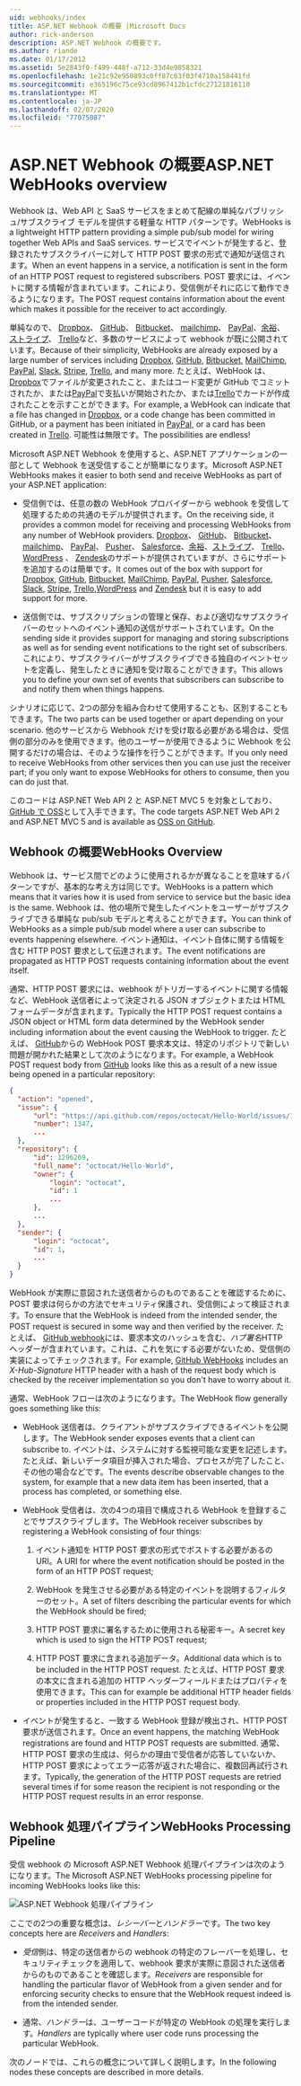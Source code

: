 ```yaml
---
uid: webhooks/index
title: ASP.NET Webhook の概要 |Microsoft Docs
author: rick-anderson
description: ASP.NET Webhook の概要です。
ms.author: riande
ms.date: 01/17/2012
ms.assetid: 5e2843f0-f499-448f-a712-33d4e9858321
ms.openlocfilehash: 1e21c92e950893c0ff87c63f03f4710a158441fd
ms.sourcegitcommit: e365196c75ce93cd8967412b1cfdc27121816110
ms.translationtype: MT
ms.contentlocale: ja-JP
ms.lasthandoff: 02/07/2020
ms.locfileid: "77075087"
---
```

# <a name="aspnet-webhooks-overview"></a><span data-ttu-id="1ad77-103">ASP.NET Webhook の概要</span><span class="sxs-lookup"><span data-stu-id="1ad77-103">ASP.NET WebHooks overview</span></span>

<span data-ttu-id="1ad77-104">Webhook は、Web API と SaaS サービスをまとめて配線の単純なパブリッシュ/サブスクライブ モデルを提供する軽量な HTTP パターンです。</span><span class="sxs-lookup"><span data-stu-id="1ad77-104">WebHooks is a lightweight HTTP pattern providing a simple pub/sub model for wiring together Web APIs and SaaS services.</span></span> <span data-ttu-id="1ad77-105">サービスでイベントが発生すると、登録されたサブスクライバーに対して HTTP POST 要求の形式で通知が送信されます。</span><span class="sxs-lookup"><span data-stu-id="1ad77-105">When an event happens in a service, a notification is sent in the form of an HTTP POST request to registered subscribers.</span></span> <span data-ttu-id="1ad77-106">POST 要求には、イベントに関する情報が含まれています。これにより、受信側がそれに応じて動作できるようになります。</span><span class="sxs-lookup"><span data-stu-id="1ad77-106">The POST request contains information about the event which makes it possible for the receiver to act accordingly.</span></span>

<span data-ttu-id="1ad77-107">単純なので、 [Dropbox](http://dropbox.com/)、 [GitHub](https://www.github.com/)、 [Bitbucket](https://bitbucket.org/)、 [mailchimp](http://www.mailchimp.com/)、 [PayPal](http://www.paypal.com/)、[余裕](http://www.slack.com)、[ストライプ](http://www.stripe.com)、 [Trello](http://www.trello.com/)など、多数のサービスによって webhook が既に公開されています。</span><span class="sxs-lookup"><span data-stu-id="1ad77-107">Because of their simplicity, WebHooks are already exposed by a large number of services including [Dropbox](http://dropbox.com/), [GitHub](https://www.github.com/), [Bitbucket](https://bitbucket.org/), [MailChimp](http://www.mailchimp.com/), [PayPal](http://www.paypal.com/), [Slack](http://www.slack.com), [Stripe](http://www.stripe.com), [Trello](http://www.trello.com/), and many more.</span></span> <span data-ttu-id="1ad77-108">たとえば、WebHook は、 [Dropbox](http://dropbox.com/)でファイルが変更されたこと、またはコード変更が GitHub でコミットされたか、または[PayPal](http://www.paypal.com/)で支払いが開始されたか、または[Trello](http://www.trello.com/)でカードが作成されたことを示すことができます。</span><span class="sxs-lookup"><span data-stu-id="1ad77-108">For example, a WebHook can indicate that a file has changed in [Dropbox](http://dropbox.com/), or a code change has been committed in GitHub, or a payment has been initiated in [PayPal](http://www.paypal.com/), or a card has been created in [Trello](http://www.trello.com/).</span></span> <span data-ttu-id="1ad77-109">可能性は無限です。</span><span class="sxs-lookup"><span data-stu-id="1ad77-109">The possibilities are endless!</span></span>

<span data-ttu-id="1ad77-110">Microsoft ASP.NET Webhook を使用すると、ASP.NET アプリケーションの一部として Webhook を送受信することが簡単になります。</span><span class="sxs-lookup"><span data-stu-id="1ad77-110">Microsoft ASP.NET WebHooks makes it easier to both send and receive WebHooks as part of your ASP.NET application:</span></span>

* <span data-ttu-id="1ad77-111">受信側では、任意の数の WebHook プロバイダーから webhook を受信して処理するための共通のモデルが提供されます。</span><span class="sxs-lookup"><span data-stu-id="1ad77-111">On the receiving side, it provides a common model for receiving and processing WebHooks from any number of WebHook providers.</span></span> <span data-ttu-id="1ad77-112">[Dropbox](http://dropbox.com/)、 [GitHub](https://www.github.com/)、 [Bitbucket](https://bitbucket.org/)、 [mailchimp](http://www.mailchimp.com/)、 [PayPal](http://www.paypal.com/)、 [Pusher](http://www.pusher.com)、 [Salesforce](http://www.salesforce.com)、[余裕](http://www.slack.com)、[ストライプ](http://www.stripe.com)、 [Trello](http://www.trello.com/)、[WordPress](http://www.wordpress.com) 、 [Zendesk](https://www.zendesk.com/)のサポートが提供されていますが、さらにサポートを追加するのは簡単です。</span><span class="sxs-lookup"><span data-stu-id="1ad77-112">It comes out of the box with support for [Dropbox](http://dropbox.com/), [GitHub](https://www.github.com/), [Bitbucket](https://bitbucket.org/), [MailChimp](http://www.mailchimp.com/), [PayPal](http://www.paypal.com/), [Pusher](http://www.pusher.com), [Salesforce](http://www.salesforce.com), [Slack](http://www.slack.com), [Stripe](http://www.stripe.com), [Trello](http://www.trello.com/),[WordPress](http://www.wordpress.com) and [Zendesk](https://www.zendesk.com/) but it is easy to add support for more.</span></span>

* <span data-ttu-id="1ad77-113">送信側では、サブスクリプションの管理と保存、および適切なサブスクライバーのセットへのイベント通知の送信がサポートされています。</span><span class="sxs-lookup"><span data-stu-id="1ad77-113">On the sending side it provides support for managing and storing subscriptions as well as for sending event notifications to the right set of subscribers.</span></span> <span data-ttu-id="1ad77-114">これにより、サブスクライバーがサブスクライブできる独自のイベントセットを定義し、発生したときに通知を受け取ることができます。</span><span class="sxs-lookup"><span data-stu-id="1ad77-114">This allows you to define your own set of events that subscribers can subscribe to and notify them when things happens.</span></span>

<span data-ttu-id="1ad77-115">シナリオに応じて、2つの部分を組み合わせて使用することも、区別することもできます。</span><span class="sxs-lookup"><span data-stu-id="1ad77-115">The two parts can be used together or apart depending on your scenario.</span></span> <span data-ttu-id="1ad77-116">他のサービスから Webhook だけを受け取る必要がある場合は、受信側の部分のみを使用できます。他のユーザーが使用できるように Webhook を公開するだけの場合は、そのような操作を行うことができます。</span><span class="sxs-lookup"><span data-stu-id="1ad77-116">If you only need to receive WebHooks from other services then you can use just the receiver part; if you only want to expose WebHooks for others to consume, then you can do just that.</span></span>

<span data-ttu-id="1ad77-117">このコードは ASP.NET Web API 2 と ASP.NET MVC 5 を対象としており、 [GitHub で OSS](https://github.com/aspnet/WebHooks)として入手できます。</span><span class="sxs-lookup"><span data-stu-id="1ad77-117">The code targets ASP.NET Web API 2 and ASP.NET MVC 5 and is available as [OSS on GitHub](https://github.com/aspnet/WebHooks).</span></span>

## <a name="webhooks-overview"></a><span data-ttu-id="1ad77-118">Webhook の概要</span><span class="sxs-lookup"><span data-stu-id="1ad77-118">WebHooks Overview</span></span>

<span data-ttu-id="1ad77-119">Webhook は、サービス間でどのように使用されるかが異なることを意味するパターンですが、基本的な考え方は同じです。</span><span class="sxs-lookup"><span data-stu-id="1ad77-119">WebHooks is a pattern which means that it varies how it is used from service to service but the basic idea is the same.</span></span> <span data-ttu-id="1ad77-120">Webhook は、他の場所で発生したイベントをユーザーがサブスクライブできる単純な pub/sub モデルと考えることができます。</span><span class="sxs-lookup"><span data-stu-id="1ad77-120">You can think of WebHooks as a simple pub/sub model where a user can subscribe to events happening elsewhere.</span></span> <span data-ttu-id="1ad77-121">イベント通知は、イベント自体に関する情報を含む HTTP POST 要求として伝達されます。</span><span class="sxs-lookup"><span data-stu-id="1ad77-121">The event notifications are propagated as HTTP POST requests containing information about the event itself.</span></span>

<span data-ttu-id="1ad77-122">通常、HTTP POST 要求には、webhook がトリガーするイベントに関する情報など、WebHook 送信者によって決定される JSON オブジェクトまたは HTML フォームデータが含まれます。</span><span class="sxs-lookup"><span data-stu-id="1ad77-122">Typically the HTTP POST request contains a JSON object or HTML form data determined by the WebHook sender including information about the event causing the WebHook to trigger.</span></span> <span data-ttu-id="1ad77-123">たとえば、 [GitHub](https://www.github.com/)からの WebHook POST 要求本文は、特定のリポジトリで新しい問題が開かれた結果として次のようになります。</span><span class="sxs-lookup"><span data-stu-id="1ad77-123">For example, a WebHook POST request body from [GitHub](https://www.github.com/) looks like this as a result of a new issue being opened in a particular repository:</span></span>

```json
{
  "action": "opened",
  "issue": {
      "url": "https://api.github.com/repos/octocat/Hello-World/issues/1347",
      "number": 1347,
      ...
  },
  "repository": {
      "id": 1296269,
      "full_name": "octocat/Hello-World",
      "owner": {
          "login": "octocat",
          "id": 1
          ...
      },
      ...
  },
  "sender": {
      "login": "octocat",
      "id": 1,
      ...
  }
}
```

<span data-ttu-id="1ad77-124">WebHook が実際に意図された送信者からのものであることを確認するために、POST 要求は何らかの方法でセキュリティ保護され、受信側によって検証されます。</span><span class="sxs-lookup"><span data-stu-id="1ad77-124">To ensure that the WebHook is indeed from the intended sender, the POST request is secured in some way and then verified by the receiver.</span></span> <span data-ttu-id="1ad77-125">たとえば、 [GitHub webhook](https://developer.github.com/webhooks/)には、要求本文のハッシュを含む、*ハブ署名*HTTP ヘッダーが含まれています。これは、これを気にする必要がないため、受信側の実装によってチェックされます。</span><span class="sxs-lookup"><span data-stu-id="1ad77-125">For example, [GitHub WebHooks](https://developer.github.com/webhooks/) includes an *X-Hub-Signature* HTTP header with a hash of the request body which is checked by the receiver implementation so you don't have to worry about it.</span></span>

<span data-ttu-id="1ad77-126">通常、WebHook フローは次のようになります。</span><span class="sxs-lookup"><span data-stu-id="1ad77-126">The WebHook flow generally goes something like this:</span></span>

* <span data-ttu-id="1ad77-127">WebHook 送信者は、クライアントがサブスクライブできるイベントを公開します。</span><span class="sxs-lookup"><span data-stu-id="1ad77-127">The WebHook sender exposes events that a client can subscribe to.</span></span> <span data-ttu-id="1ad77-128">イベントは、システムに対する監視可能な変更を記述します。たとえば、新しいデータ項目が挿入された場合、プロセスが完了したこと、その他の場合などです。</span><span class="sxs-lookup"><span data-stu-id="1ad77-128">The events describe observable changes to the system, for example that a new data item has been inserted, that a process has completed, or something else.</span></span>

* <span data-ttu-id="1ad77-129">WebHook 受信者は、次の4つの項目で構成される WebHook を登録することでサブスクライブします。</span><span class="sxs-lookup"><span data-stu-id="1ad77-129">The WebHook receiver subscribes by registering a WebHook consisting of four things:</span></span>

     1. <span data-ttu-id="1ad77-130">イベント通知を HTTP POST 要求の形式でポストする必要があるの URI。</span><span class="sxs-lookup"><span data-stu-id="1ad77-130">A URI for where the event notification should be posted in the form of an HTTP POST request;</span></span>

     2. <span data-ttu-id="1ad77-131">WebHook を発生させる必要がある特定のイベントを説明するフィルターのセット。</span><span class="sxs-lookup"><span data-stu-id="1ad77-131">A set of filters describing the particular events for which the WebHook should be fired;</span></span>

     3. <span data-ttu-id="1ad77-132">HTTP POST 要求に署名するために使用される秘密キー。</span><span class="sxs-lookup"><span data-stu-id="1ad77-132">A secret key which is used to sign the HTTP POST request;</span></span>

     4. <span data-ttu-id="1ad77-133">HTTP POST 要求に含まれる追加データ。</span><span class="sxs-lookup"><span data-stu-id="1ad77-133">Additional data which is to be included in the HTTP POST request.</span></span> <span data-ttu-id="1ad77-134">たとえば、HTTP POST 要求の本文に含まれる追加の HTTP ヘッダーフィールドまたはプロパティを使用できます。</span><span class="sxs-lookup"><span data-stu-id="1ad77-134">This can for example be additional HTTP header fields or properties included in the HTTP POST request body.</span></span>

* <span data-ttu-id="1ad77-135">イベントが発生すると、一致する WebHook 登録が検出され、HTTP POST 要求が送信されます。</span><span class="sxs-lookup"><span data-stu-id="1ad77-135">Once an event happens, the matching WebHook registrations are found and HTTP POST requests are submitted.</span></span> <span data-ttu-id="1ad77-136">通常、HTTP POST 要求の生成は、何らかの理由で受信者が応答していないか、HTTP POST 要求によってエラー応答が返された場合に、複数回再試行されます。</span><span class="sxs-lookup"><span data-stu-id="1ad77-136">Typically, the generation of the HTTP POST requests are retried several times if for some reason the recipient is not responding or the HTTP POST request results in an error response.</span></span>

## <a name="webhooks-processing-pipeline"></a><span data-ttu-id="1ad77-137">Webhook 処理パイプライン</span><span class="sxs-lookup"><span data-stu-id="1ad77-137">WebHooks Processing Pipeline</span></span>

<span data-ttu-id="1ad77-138">受信 webhook の Microsoft ASP.NET Webhook 処理パイプラインは次のようになります。</span><span class="sxs-lookup"><span data-stu-id="1ad77-138">The Microsoft ASP.NET WebHooks processing pipeline for incoming WebHooks looks like this:</span></span>

![ASP.NET Webhook 処理パイプライン](_static/WebHookReceivers.png)

<span data-ttu-id="1ad77-140">ここでの2つの重要な概念は、*レシーバー*と*ハンドラー*です。</span><span class="sxs-lookup"><span data-stu-id="1ad77-140">The two key concepts here are *Receivers* and *Handlers*:</span></span>

* <span data-ttu-id="1ad77-141">*受信*側は、特定の送信者からの webhook の特定のフレーバーを処理し、セキュリティチェックを適用して、webhook 要求が実際に意図された送信者からのものであることを確認します。</span><span class="sxs-lookup"><span data-stu-id="1ad77-141">*Receivers* are responsible for handling the particular flavor of WebHook from a given sender and for enforcing security checks to ensure that the WebHook request indeed is from the intended sender.</span></span>

* <span data-ttu-id="1ad77-142">通常、*ハンドラー*は、ユーザーコードが特定の WebHook の処理を実行します。</span><span class="sxs-lookup"><span data-stu-id="1ad77-142">*Handlers* are typically where user code runs processing the particular WebHook.</span></span>

<span data-ttu-id="1ad77-143">次のノードでは、これらの概念について詳しく説明します。</span><span class="sxs-lookup"><span data-stu-id="1ad77-143">In the following nodes these concepts are described in more details.</span></span>
